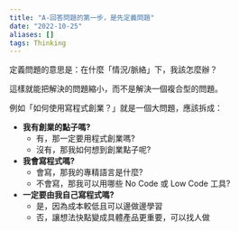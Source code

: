 ```yaml
---
title: "A-回答問題的第一步，是先定義問題"
date: "2022-10-25"
aliases: []
tags: Thinking
---
```


定義問題的意思是：在什麼「情況/脈絡」下，我該怎麼辦？

這樣就能把解決的問題縮小，而不是解決一個複合型的問題。

例如「如何使用寫程式創業？」就是一個大問題，應該拆成：
- **我有創業的點子嗎?**
	- 有，那一定要用程式創業嗎?
	- 沒有，那我如何想到創業點子呢?
- **我會寫程式嗎?**
	- 會寫，那我的專精語言是什麼?
	- 不會寫，那我可以用哪些 No Code 或 Low Code 工具?
- **一定要由我自己寫程式嗎?**
	- 是，因為成本較低且可以邊做邊學習
	- 否，讓想法快點變成具體產品更重要，可以找人做